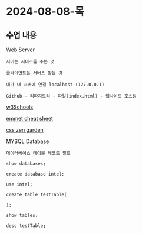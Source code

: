 # 2024-08-08-목

## 수업 내용

<p>
    Web Server

    서버는 서비스를 주는 것

    클라이언트는 서버스 받는 것

    내가 내 서버에 연결 localhost (127.0.0.1)

    Github - 리파지토리 - 파일(index.html) - 웹사이트 호스팅

</p>

<a href="https://w3schools.com/html/default.asp">w3Schools</a>

<a href="https://docs.emmet.io/cheat-sheet/">emmet cheat sheet</a>

<a href="https://csszengarden.com/">css zen garden</a>

<p>
    MYSQL Database

    데이터베이스 테이블 레코드 필드

    show databases;

    create database intel;

    use intel;

    create table testTable(

    );

    show tables;

    desc testTable;

</p>